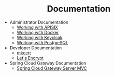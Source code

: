 <h1 align="center">Documentation</h1>

* Administrator Documentation
  * [Working with APISIX](./administrator/apisix/apisix.md)
  * [Working with Docker](./administrator/docker.md)
  * [Working with Keycloak](./administrator/keycloak/keycloak.md)
  * [Working with PostgreSQL](./administrator/postgres.md)
* Developer Documentation
  * [mkcert](./developer/mkcert.md)
  * [Let's Encrypt](./developer/lets-encrypt.md)
* Spring Cloud Gateway Documentation
  * [Spring Cloud Gateway Server MVC](./developer/spring-cloud-gateway-server-mvc/spring-cloud-gateway-server-mvc.md)